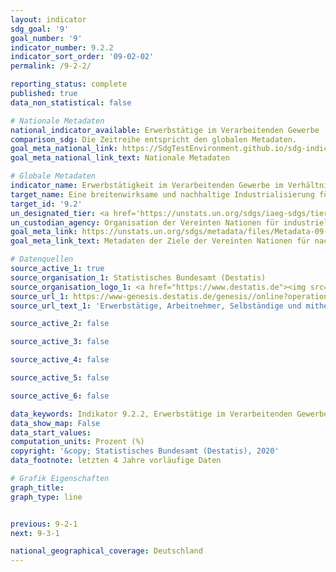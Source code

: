 ```yaml
---
layout: indicator
sdg_goal: '9'
goal_number: '9'
indicator_number: 9.2.2
indicator_sort_order: '09-02-02'
permalink: /9-2-2/

reporting_status: complete
published: true
data_non_statistical: false

# Nationale Metadaten
national_indicator_available: Erwerbstätige im Verarbeitenden Gewerbe
comparison_sdg: Die Zeitreihe entspricht den globalen Metadaten.
goal_meta_national_link: https://SdgTestEnvironment.github.io/sdg-indicators/public/MetaDe/9.2.2.pdf
goal_meta_national_link_text: Nationale Metadaten

# Globale Metadaten
indicator_name: Erwerbstätigkeit im Verarbeitenden Gewerbe im Verhältnis zur Erwerbstätigkeit insgesamt
target_name: Eine breitenwirksame und nachhaltige Industrialisierung fördern und bis 2030 den Anteil der Industrie an der Beschäftigung und am Bruttoinlandsprodukt entsprechend den nationalen Gegebenheiten erheblich steigern und den Anteil in den am wenigsten entwickelten Ländern verdoppeln
target_id: '9.2'
un_designated_tier: <a href='https://unstats.un.org/sdgs/iaeg-sdgs/tier-classification/' title='Klicken Sie hier um weitere Informationen zur UN-Tier-Klassifikation zu erhalten.'>Tier I</a>
un_custodian_agency: Organisation der Vereinten Nationen für industrielle Entwicklung (UNIDO)
goal_meta_link: https://unstats.un.org/sdgs/metadata/files/Metadata-09-02-02.pdf
goal_meta_link_text: Metadaten der Ziele der Vereinten Nationen für nachhaltige Entwicklung

# Datenquellen
source_active_1: true
source_organisation_1: Statistisches Bundesamt (Destatis)
source_organisation_logo_1: <a href="https://www.destatis.de"><img src="https://g205sdgs.github.io/sdg-indicators/public/OrgImgDe/destatis.png" alt="Logo destatis" style="height:60px; width:148px"/></a>
source_url_1: https://www-genesis.destatis.de/genesis//online?operation=table&code=13311-0001&bypass=true&language=de
source_url_text_1: 'Erwerbstätige, Arbeitnehmer, Selbständige und mithelfende Familienangehörige (im Inland): Wirtschaftszweige – GENESIS online 13311-0001'

source_active_2: false

source_active_3: false

source_active_4: false

source_active_5: false

source_active_6: false

data_keywords: Indikator 9.2.2, Erwerbstätige im Verarbeitenden Gewerbe, Organisation der Vereinten Nationen für industrielle Entwicklung (UNIDO)
data_show_map: False
data_start_values: 
computation_units: Prozent (%)
copyright: '&copy; Statistisches Bundesamt (Destatis), 2020'
data_footnote: letzten 4 Jahre vorläufige Daten

# Grafik Eigenschaften
graph_title: 
graph_type: line


previous: 9-2-1
next: 9-3-1

national_geographical_coverage: Deutschland
---
```


<span></span>